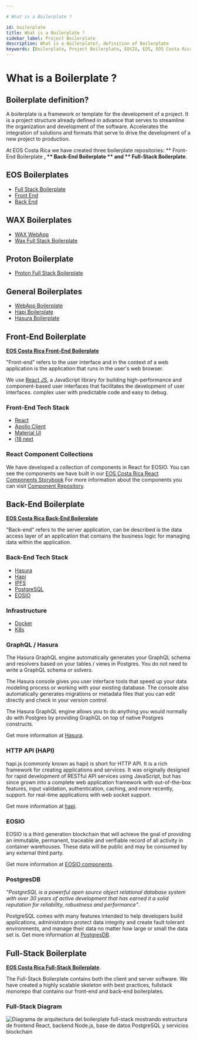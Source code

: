 ```yaml
---

# What is a Boilerplate ?

id: boilerplate
title: What is a Boilerplate ?
sidebar_label: Project Boilerplate
description: What is a Boilerplate?, definition of Boilerplate
keywords: [Boilerplate, Project Boilerplate, EOSIO, EOS, EOS Costa Rica, eosio.io, What is a Boilerplate, What is the EOS Costa Rica Project Boilerplate, What is a Boilerplate for]
---
```


# What is a Boilerplate ?


## Boilerplate definition?

A boilerplate is a framework or template for the development of a project. It is a project structure already defined in advance that serves to streamline the organization and development of the software. Accelerates the integration of solutions and formats that serve to drive the development of a new project to production.

At EOS Costa Rica we have created three boilerplate repositories: ** Front-End Boilerplate **, ** Back-End Boilerplate ** and ** Full-Stack Boilerplate**.

## EOS Boilerplates 

- [Full Stack Boilerplate](https://github.com/eoscostarica/full-stack-boilerplate)
- [Front End](https://github.com/eoscostarica/backend-boilerplate)
- [Back End](https://github.com/eoscostarica/backend-boilerplate)

## WAX Boilerplates 

- [WAX WebApp](https://github.com/edenia/wax-webapp-boilerplate)
- [Wax Full Stack Boilerplate](https://github.com/edenia/wax-full-stack-boilerplate)

## Proton Boilerplate 

- [Proton Full Stack Boilerplate](https://github.com/edenia/proton-full-stack-boilerplate)

## General Boilerplates 

- [WebApp Boilerplate](https://github.com/eoscostarica/webapp-boilerplate)
- [Hapi Boilerplate](https://github.com/eoscostarica/hapi-boilerplate)
- [Hasura Boilerplate](https://github.com/eoscostarica/hasura-boilerplate)


## Front-End Boilerplate

[**EOS Costa Rica Front-End Boilerplate**](https://github.com/eoscostarica/webapp-boilerplate)

"Front-end" refers to the user interface and in the context of a web application is the application that runs in the user's web browser.

We use [React JS](https://docs.edenia.com/docs/tutorials/react-tutorial), a JavaScript library for building high-performance and component-based user interfaces that facilitates the development of user interfaces. complex user with predictable code and easy to debug.

### Front-End Tech Stack

- [React](https://reactjs.org/)
- [Apollo Client](https://www.apollographql.com/docs/react/v3.0-beta/)
- [Material UI](https://material-ui.com/)
- [i18 next](https://react.i18next.com/)

### React Component Collections

We have developed a collection of components in React for EOSIO. You can see the components we have built in our [EOS Costa Rica React Components Storybook](https://docs.edenia.com/docs/tutorials/react-tutorial#components-in-eos-costa-rica)
For more information about the components you can visit [Component Repository](https://github.com/eoscostarica/eoscr-components).

## Back-End Boilerplate

[**EOS Costa Rica Back-End Boilerplate**](https://github.com/eoscostarica/backend-boilerplate)

"Back-end" refers to the server application, can be described is the data access layer of an application that contains the business logic for managing data within the application.

### Back-End Tech Stack

- [Hasura](https://hasura.io/)
- [Hapi](https://hapi.dev/)
- [IPFS](https://ipfs.io/)
- [PostgreSQL](https://www.postgresql.org/)
- [EOSIO](https://eos.io/)

### Infrastructure

- [Docker](https://www.docker.com/)
- [K8s](https://kubernetes.io/)

### GraphQL / Hasura

The Hasura GraphQL engine automatically generates your GraphQL schema and resolvers based on your tables / views in Postgres. You do not need to write a GraphQL schema or solvers.

The Hasura console gives you user interface tools that speed up your data modeling process or working with your existing database. The console also automatically generates migrations or metadata files that you can edit directly and check in your version control.

The Hasura GraphQL engine allows you to do anything you would normally do with Postgres by providing GraphQL on top of native Postgres constructs.

Get more information at [Hasura](https://docs.edenia.com/docs/developer-tools/#hasura).

### HTTP API (HAPI)

hapi.js (commonly known as hapi) is short for HTTP API. It is a rich framework for creating applications and services. It was originally designed for rapid development of RESTful API services using JavaScript, but has since grown into a complete web application framework with out-of-the-box features, input validation, authentication, caching, and more recently, support. for real-time applications with web socket support.

Get more information at [hapi](https://docs.edenia.com/docs/developer-tools/#hapi).

### EOSIO

EOSIO is a third generation blockchain that will achieve the goal of providing an immutable, permanent, traceable and verifiable record of all activity in container warehouses. These data will be public and may be consumed by any external third party.

Get more information at [EOSIO components](https://docs.edenia.com/docs/blockchain-web3/eos-learn/eosio-components).

### PostgresDB

*"PostgreSQL is a powerful open source object relational database system with over 30 years of active development that has earned it a solid reputation for reliability, robustness and performance"*.

PostgreSQL comes with many features intended to help developers build applications, administrators protect data integrity and create fault tolerant environments, and manage their data no matter how large or small the data set is.
Get more information at [PostgresDB](https://docs.edenia.com/docs/developer-tools#postgresdb).

## Full-Stack Boilerplate

[**EOS Costa Rica Full-Stack Boilerplate**](https://github.com/eoscostarica/full-stack-boilerplate).

The Full-Stack Boilerplate contains both the client and server software. We have created a highly scalable skeleton with best practices, fullstack monorepo that contains our front-end and back-end boilerplates.

### Full-Stack Diagram

![Diagrama de arquitectura del boilerplate full-stack mostrando estructura de frontend React, backend Node.js, base de datos PostgreSQL y servicios blockchain](https://user-images.githubusercontent.com/5632966/106770009-2cf32780-6603-11eb-98dd-c1a6a9aa8451.png)